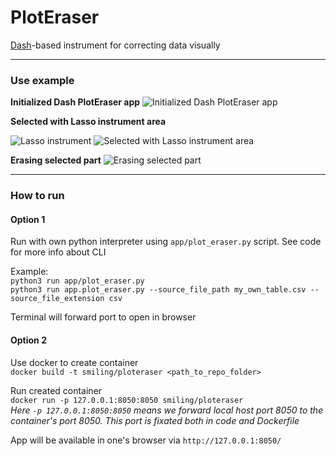 # PlotEraser
[Dash](https://github.com/plotly/dash)-based instrument for correcting data visually
_____

### Use example

**Initialized Dash PlotEraser app**
![Initialized Dash PlotEraser app](images/virgin_ploteraser_frame.png "Initialized Dash PlotEraser app
")

**Selected with Lasso instrument area**

![Lasso instrument](images/plotly_instruments_pannel.png " Lasso instrument
")
![Selected with Lasso instrument area](images/lasso_ploteraser_frame.png "Selected with Lasso instrument area
")


**Erasing selected part**
![Erasing selected part](images/erased_ploteraser_frame.png "Erasing selected part
")

_____

### How to run

#### Option 1
Run with own python interpreter using `app/plot_eraser.py` script. See code for more info about CLI

Example: 
<br>`python3 run app/plot_eraser.py`
<br>`python3 run app.plot_eraser.py --source_file_path my_own_table.csv --source_file_extension csv`

Terminal will forward port to open in browser

#### Option 2

Use docker to create container
<br>`docker build -t smiling/ploteraser <path_to_repo_folder>`

Run created container
<br>`docker run -p 127.0.0.1:8050:8050 smiling/ploteraser`
<br>*Here `-p 127.0.0.1:8050:8050` means we forward local host port 8050 to the container's port 8050. This port is fixated both in code and Dockerfile*

App will be available in one's browser via `http://127.0.0.1:8050/`
